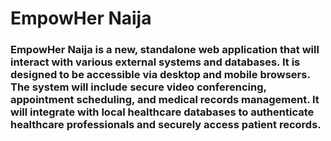 # EmpowHer Naija

### EmpowHer Naija is a new, standalone web application that will interact with various external systems and databases. It is designed to be accessible via desktop and mobile browsers. The system will include secure video conferencing, appointment scheduling, and medical records management. It will integrate with local healthcare databases to authenticate healthcare professionals and securely access patient records.
